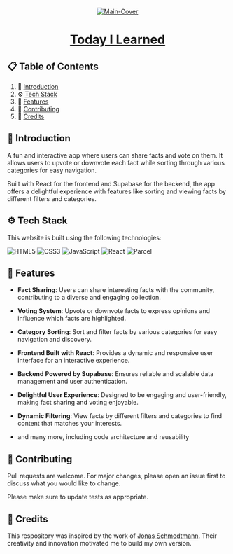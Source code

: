 <div align="center">
  <br />
   <a href="https://today-i-learned-getarpit.netlify.app/" target="_blank"><img src="https://github.com/user-attachments/assets/3af01cf9-005b-4d39-becf-39067d222ec2" alt="Main-Cover" border="0"></a>
  <br />

# [Today I Learned](https://today-i-learned-getarpit.netlify.app/)

</div>

## 📋 <a name="table">Table of Contents</a>

1. 🤖 [Introduction](#introduction)
2. ⚙️ [Tech Stack](#techstack)
3. 🔋 [Features](#features)
4. 🚀 [Contributing](#contribute)
5. 🫡 [Credits](#credits)

## <a name="introduction">🤖 Introduction</a>

A fun and interactive app where users can share facts and vote on them. It allows users to upvote or downvote each fact while sorting through various categories for easy navigation.

Built with React for the frontend and Supabase for the backend, the app offers a delightful experience with features like sorting and viewing facts by different filters and categories.

## <a name="techstack">⚙️ Tech Stack</a>

This website is built using the following technologies:

![HTML5](https://img.shields.io/badge/html5-%23E34F26.svg?style=for-the-badge&logo=html5&logoColor=white)
![CSS3](https://img.shields.io/badge/css3-%231572B6.svg?style=for-the-badge&logo=css3&logoColor=white)
![JavaScript](https://img.shields.io/badge/javascript-%23323330.svg?style=for-the-badge&logo=javascript&logoColor=%23F7DF1E)
![React](https://img.shields.io/badge/react-%2320232a.svg?style=for-the-badge&logo=react&logoColor=%2361DAFB)
![Parcel](https://img.shields.io/badge/parcel-%2320232a.svg?style=for-the-badge&logo=react&logoColor=%2361DAFB)

## <a name="features">🔋 Features</a>

- **Fact Sharing**: Users can share interesting facts with the community, contributing to a diverse and engaging collection.

- **Voting System**: Upvote or downvote facts to express opinions and influence which facts are highlighted.

- **Category Sorting**: Sort and filter facts by various categories for easy navigation and discovery.

- **Frontend Built with React**: Provides a dynamic and responsive user interface for an interactive experience.

- **Backend Powered by Supabase**: Ensures reliable and scalable data management and user authentication.

- **Delightful User Experience**: Designed to be engaging and user-friendly, making fact sharing and voting enjoyable.

- **Dynamic Filtering**: View facts by different filters and categories to find content that matches your interests.

- and many more, including code architecture and reusability

## <a name="contribute"> 🚀 Contributing</a>

Pull requests are welcome. For major changes, please open an issue first
to discuss what you would like to change.

Please make sure to update tests as appropriate.

## <a name="credits"> 🫡 Credits</a>

This respository was inspired by the work of [Jonas Schmedtmann](https://github.com/jonasschmedtmann). Their creativity and innovation motivated me to build my own version.
